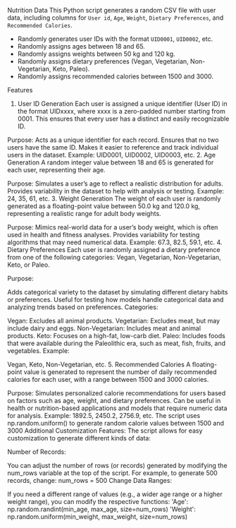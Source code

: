 
Nutrition Data
This Python script generates a random CSV file with user data, including columns for `User id`, `Age`, `Weight`, `Dietary Preferences`, and `Recommended Calories`.

- Randomly generates user IDs with the format `UID0001`, `UID0002`, etc.
- Randomly assigns ages between 18 and 65.
- Randomly assigns weights between 50 kg and 120 kg.
- Randomly assigns dietary preferences (Vegan, Vegetarian, Non-Vegetarian, Keto, Paleo).
- Randomly assigns recommended calories between 1500 and 3000.


Features
1. User ID Generation
Each user is assigned a unique identifier (User ID) in the format UIDxxxx, where xxxx is a zero-padded number starting from 0001. This ensures that every user has a distinct and easily recognizable ID.

Purpose:
Acts as a unique identifier for each record.
Ensures that no two users have the same ID.
Makes it easier to reference and track individual users in the dataset.
Example:
UID0001, UID0002, UID0003, etc.
2. Age Generation
A random integer value between 18 and 65 is generated for each user, representing their age.

Purpose:
Simulates a user’s age to reflect a realistic distribution for adults.
Provides variability in the dataset to help with analysis or testing.
Example:
24, 35, 61, etc.
3. Weight Generation
The weight of each user is randomly generated as a floating-point value between 50.0 kg and 120.0 kg, representing a realistic range for adult body weights.

Purpose:
Mimics real-world data for a user’s body weight, which is often used in health and fitness analyses.
Provides variability for testing algorithms that may need numerical data.
Example:
67.3, 82.5, 59.1, etc.
4. Dietary Preferences
Each user is randomly assigned a dietary preference from one of the following categories: Vegan, Vegetarian, Non-Vegetarian, Keto, or Paleo.

Purpose:

Adds categorical variety to the dataset by simulating different dietary habits or preferences.
Useful for testing how models handle categorical data and analyzing trends based on preferences.
Categories:

Vegan: Excludes all animal products.
Vegetarian: Excludes meat, but may include dairy and eggs.
Non-Vegetarian: Includes meat and animal products.
Keto: Focuses on a high-fat, low-carb diet.
Paleo: Includes foods that were available during the Paleolithic era, such as meat, fish, fruits, and vegetables.
Example:

Vegan, Keto, Non-Vegetarian, etc.
5. Recommended Calories
A floating-point value is generated to represent the number of daily recommended calories for each user, with a range between 1500 and 3000 calories.

Purpose:
Simulates personalized calorie recommendations for users based on factors such as age, weight, and dietary preferences.
Can be useful in health or nutrition-based applications and models that require numeric data for analysis.
Example:
1892.5, 2450.2, 2756.9, etc.
The script uses np.random.uniform() to generate random calorie values between 1500 and 3000
Additional Customization Features:
The script allows for easy customization to generate different kinds of data:

Number of Records:

You can adjust the number of rows (or records) generated by modifying the num_rows variable at the top of the script. For example, to generate 500 records, change:
num_rows = 500
Change Data Ranges:

If you need a different range of values (e.g., a wider age range or a higher weight range), you can modify the respective functions:
'Age': np.random.randint(min_age, max_age, size=num_rows)
'Weight': np.random.uniform(min_weight, max_weight, size=num_rows)
